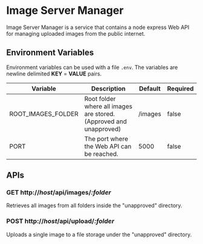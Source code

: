 # Image Server Manager

Image Server Manager is a service that contains a node express Web API for managing uploaded images from the public internet.

## Environment Variables

Environment variables can be used with a file `.env`.  The variables are newline delimited **KEY** = **VALUE** pairs.

Variable|Description|Default|Required
---|---|---|---
ROOT_IMAGES_FOLDER|Root folder where all images are stored. (Approved and unapproved)|/images|false
PORT|The port where the Web API can be reached.|5000|false

## APIs

### GET http://*host*/api/images/*:folder*

Retrieves all images from all folders inside the "unapproved" directory.

### POST http://*host*/api/upload/*:folder*

Uploads a single image to a file storage under the "unapproved" directory.